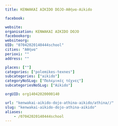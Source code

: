 ```yaml
---
title: KENWAKAI AIKIDO DOJO-Αθήνα-Aikido

facebook:

website:
organisation: KENWAKAI AIKIDO DOJO
facebookorg:
websiteorg:
UID: "07042020140444school"
cities: "Αθήνα"
perioxi: ""
address: ""

places: [""]
categories: ["polemikes-texnes"]
subcategories: ["aikido"]
categoryNoSLug: ["Πολεμικές τέχνες"]
subcategoriesNoSLug: ["Aikido"]

orgUID: org14042020000140

url: "kenwakai-aikido-dojo-athina-aikido/athina//"
slug: "kenwakai-aikido-dojo-athina-aikido"
aliases:
    - /07042020140444school
---
```





